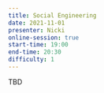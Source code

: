 ```yaml
---
title: Social Engineering
date: 2021-11-01
presenter: Nicki
online-session: true
start-time: 19:00
end-time: 20:30
difficulty: 1
---
```


TBD
